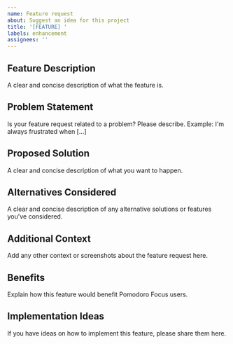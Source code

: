 ```yaml
---
name: Feature request
about: Suggest an idea for this project
title: '[FEATURE] '
labels: enhancement
assignees: ''
---
```


## Feature Description
A clear and concise description of what the feature is.

## Problem Statement
Is your feature request related to a problem? Please describe.
Example: I'm always frustrated when [...]

## Proposed Solution
A clear and concise description of what you want to happen.

## Alternatives Considered
A clear and concise description of any alternative solutions or features you've considered.

## Additional Context
Add any other context or screenshots about the feature request here.

## Benefits
Explain how this feature would benefit Pomodoro Focus users.

## Implementation Ideas
If you have ideas on how to implement this feature, please share them here.

